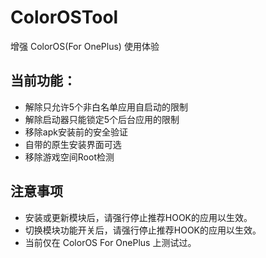 # ColorOSTool

增强 ColorOS(For OnePlus) 使用体验

## 当前功能：
- 解除只允许5个非白名单应用自启动的限制  
- 解除启动器只能锁定5个后台应用的限制
- 移除apk安装前的安全验证
- 自带的原生安装界面可选
- 移除游戏空间Root检测

## 注意事项
- 安装或更新模块后，请强行停止推荐HOOK的应用以生效。 
- 切换模块功能开关后，请强行停止推荐HOOK的应用以生效。 
- 当前仅在 ColorOS For OnePlus 上测试过。
